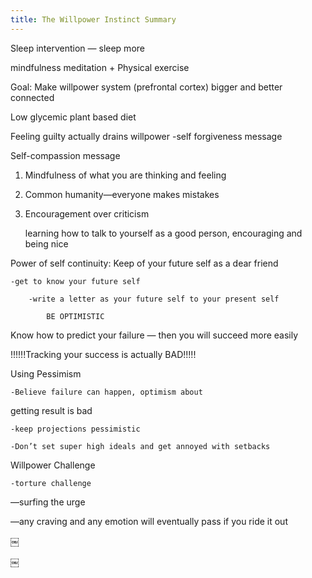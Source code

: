 ```yaml
---
title: The Willpower Instinct Summary
---
```


Sleep intervention — sleep more

mindfulness meditation + Physical exercise

Goal: Make willpower system (prefrontal cortex) bigger and better connected

Low glycemic plant based diet


Feeling guilty actually drains willpower
	-self forgiveness message

Self-compassion message

1. Mindfulness of what you are thinking and feeling

2. Common humanity—everyone makes mistakes

3. Encouragement over criticism

	learning how to talk to yourself as a good person, encouraging and being nice

Power of self continuity: Keep of your future self as a dear friend

	-get to know your future self

		-write a letter as your future self to your present self

			BE OPTIMISTIC

Know how to predict your failure — then you will succeed more easily

!!!!!!Tracking your success is actually BAD!!!!!

Using Pessimism

	-Believe failure can happen, optimism about
   getting result is bad

	-keep projections pessimistic

	-Don’t set super high ideals and get annoyed with setbacks



Willpower Challenge

	-torture challenge

  —surfing the urge

  —any craving and any emotion will eventually pass if you ride it out

￼


￼
